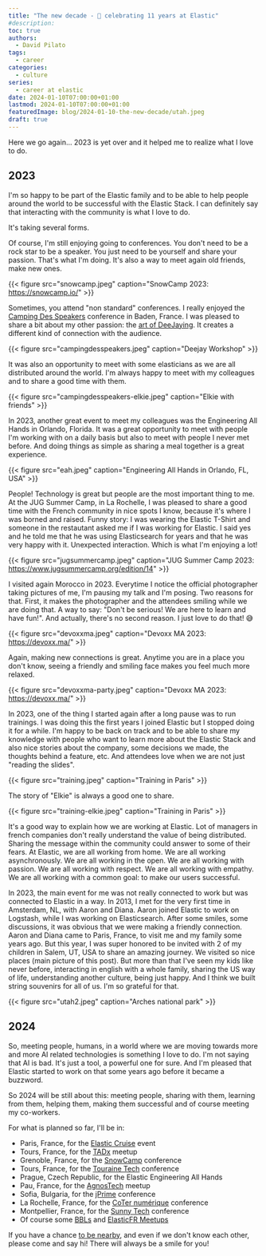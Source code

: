 ```yaml
---
title: "The new decade - 🎉 celebrating 11 years at Elastic"
#description: 
toc: true
authors:
  - David Pilato
tags:
  - career
categories:
  - culture
series:
  - career at elastic
date: 2024-01-10T07:00:00+01:00
lastmod: 2024-01-10T07:00:00+01:00
featuredImage: blog/2024-01-10-the-new-decade/utah.jpeg
draft: true
---
```


Here we go again... 2023 is yet over and it helped me to realize what I love to do.

## 2023

I'm so happy to be part of the Elastic family and to be able to help people around the world to be successful with the Elastic Stack. I can definitely say that interacting with the community is what I love to do.

It's taking several forms.

Of course, I'm still enjoying going to conferences. You don't need to be a rock star to be a speaker. You just need to be yourself and share your passion. That's what I'm doing. It's also a way to meet again old friends, make new ones.

{{< figure src="snowcamp.jpeg" caption="SnowCamp 2023: <https://snowcamp.io/>" >}}

Sometimes, you attend "non standard" conferences. I really enjoyed the [Camping Des Speakers](https://camping-speakers.fr/) conference in Baden, France. I was pleased to share a bit about my other passion: the [art of DeeJaying](http://djdadoo.pilato.fr/). It creates a different kind of connection with the audience.

{{< figure src="campingdesspeakers.jpeg" caption="Deejay Workshop" >}}

It was also an opportunity to meet with some elasticians as we are all distributed around the world. I'm always happy to meet with my colleagues and to share a good time with them.

{{< figure src="campingdesspeakers-elkie.jpeg" caption="Elkie with friends" >}}

In 2023, another great event to meet my colleagues was the Engineering All Hands in Orlando, Florida. It was a great opportunity to meet with people I'm working with on a daily basis but also to meet with people I never met before. And doing things as simple as sharing a meal together is a great experience.

{{< figure src="eah.jpeg" caption="Engineering All Hands in Orlando, FL, USA" >}}

People! Technology is great but people are the most important thing to me. At the JUG Summer Camp, in La Rochelle, I was pleased to share a good time with the French community in nice spots I know, because it's where I was borned and raised. Funny story: I was wearing the Elastic T-Shirt and someone in the restautant asked me if I was working for Elastic. I said yes and he told me that he was using Elasticsearch for years and that he was very happy with it. Unexpected interaction. Which is what I'm enjoying a lot!

{{< figure src="jugsummercamp.jpeg" caption="JUG Summer Camp 2023: <https://www.jugsummercamp.org/edition/14>" >}}

I visited again Morocco in 2023. Everytime I notice the official photographer taking pictures of me, I'm pausing my talk and I'm posing. Two reasons for that. First, it makes the photographer and the attendees smiling while we are doing that. A way to say: "Don't be serious! We are here to learn and have fun!". And actually, there's no second reason. I just love to do that! 😅

{{< figure src="devoxxma.jpeg" caption="Devoxx MA 2023: <https://devoxx.ma/>" >}}

Again, making new connections is great. Anytime you are in a place you don't know, seeing a friendly and smiling face makes you feel much more relaxed.

{{< figure src="devoxxma-party.jpeg" caption="Devoxx MA 2023: <https://devoxx.ma/>" >}}

In 2023, one of the thing I started again after a long pause was to run trainings. I was doing this the first years I joined Elastic but I stopped doing it for a while. I'm happy to be back on track and to be able to share my knowledge with people who want to learn more about the Elastic Stack and also nice stories about the company, some decisions we made, the thoughts behind a feature, etc. And attendees love when we are not just "reading the slides".

{{< figure src="training.jpeg" caption="Training in Paris" >}}

The story of "Elkie" is always a good one to share.

{{< figure src="training-elkie.jpeg" caption="Training in Paris" >}}

It's a good way to explain how we are working at Elastic. Lot of managers in french companies don't really understand the value of being distributed. Sharing the message within the community could answer to some of their fears. At Elastic, we are all working from home. We are all working asynchronously. We are all working in the open. We are all working with passion. We are all working with respect. We are all working with empathy. We are all working with a common goal: to make our users successful.

In 2023, the main event for me was not really connected to work but was connected to Elastic in a way. In 2013, I met for the very first time in Amsterdam, NL, with Aaron and Diana. Aaron joined Elastic to work on Logstash, while I was working on Elasticsearch. After some smiles, some discussions, it was obvious that we were making a friendly connection. Aaron and Diana came to Paris, France, to visit me and my family some years ago. But this year, I was super honored to be invited with 2 of my children in Salem, UT, USA to share an amazing journey. We visited so nice places (main picture of this post). But more than that I've seen my kids like never before, interacting in english with a whole family, sharing the US way of life, understanding another culture, being just happy. And I think we built string souvenirs for all of us. I'm so grateful for that.

{{< figure src="utah2.jpeg" caption="Arches national park" >}}

## 2024

So, meeting people, humans, in a world where we are moving towards more and more AI related technologies is something I love to do. I'm not saying that AI is bad. It's just a tool, a powerful one for sure. And I'm pleased that Elastic started to work on that some years ago before it became a buzzword.

So 2024 will be still about this: meeting people, sharing with them, learning from them, helping them, making them successful and of course meeting my co-workers.

For what is planned so far, I'll be in:

* Paris, France, for the [Elastic Cruise](https://events.elastic.co/2024-01-11-rservezvotreplaceelasticrencon) event
* Tours, France, for the [TADx](https://www.tadx.fr/2024-01-23-44-eme-event) meetup
* Grenoble, France, for the [SnowCamp](https://snowcamp.io/) conference
* Tours, France, for the [Touraine Tech](https://touraine.tech/) conference
* Prague, Czech Republic, for the Elastic Engineering All Hands
* Pau, France, for the [AgnosTech](https://www.meetup.com/agnostech-pau/) meetup
* Sofia, Bulgaria, for the [jPrime](https://jprime.io/) conference
* La Rochelle, France, for the [CoTer numérique](https://coter-numerique.org/) conference
* Montpellier, France, for the [Sunny Tech](https://sunny-tech.io/) conference
* Of course some [BBLs](https://www.elastic.co/blog/free-lunch-for-open-source-engineers) and [ElasticFR Meetups](https://www.meetup.com/ElasticFR/)

If you have a chance [to be nearby](https://speaker.pilato.fr/), and even if we don't know each other, please come and say hi! There will always be a smile for you!
